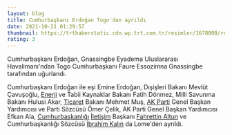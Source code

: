 ```yaml
--- 
layout: blog
title: Cumhurbaşkanı Erdoğan Togo'dan ayrıldı
date: 2021-10-21 01:29:57
thumbnail: https://trthaberstatic.cdn.wp.trt.com.tr/resimler/1678000/recep-tayyip-erdogan-aa-1678086.jpg
rating: 3
---
```

<p>
	Cumhurbaşkanı Erdoğan, Gnassingbe Eyadema Uluslararası Havalimanı'ndan Togo Cumhurbaşkanı Faure Essozimna Gnassingbe tarafından uğurlandı.</p>
<p>
	Cumhurbaşkanı Erdoğan ile eşi Emine Erdoğan, Dışişleri Bakanı Mevlüt Çavuşoğlu, <a href="https://www.trthaber.com/etiket/enerji/" target="_blank">Enerji</a> ve Tabii Kaynaklar Bakanı Fatih Dönmez, Milli Savunma Bakanı Hulusi Akar, <a href="https://www.trthaber.com/etiket/ticaret/" target="_blank">Ticaret</a> Bakanı Mehmet Muş, <a href="https://www.trthaber.com/etiket/ak-parti/" target="_blank">AK Parti</a> Genel Başkan Yardımcısı ve Parti Sözcüsü Ömer Çelik, AK Parti Genel Başkan Yardımcısı Efkan Ala, <a href="https://www.trthaber.com/etiket/cumhurbaskanligi/" target="_blank">Cumhurbaşkanlığı</a> <a href="https://www.trthaber.com/etiket/iletisim/" target="_blank">İletişim</a> Başkanı <a href="https://www.trthaber.com/etiket/fahrettin-altun/" target="_blank">Fahrettin Altun</a> ve Cumhurbaşkanlığı Sözcüsü <a href="https://www.trthaber.com/etiket/ibrahim-kalin/" target="_blank">İbrahim Kalın</a> da Lome'den ayrıldı.</p>
